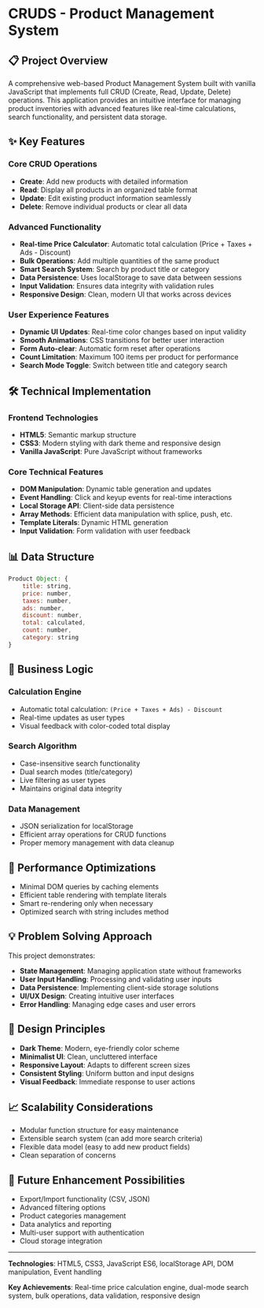 # CRUDS - Product Management System

## 📋 Project Overview
A comprehensive web-based Product Management System built with vanilla JavaScript that implements full CRUD (Create, Read, Update, Delete) operations. This application provides an intuitive interface for managing product inventories with advanced features like real-time calculations, search functionality, and persistent data storage.

## ✨ Key Features

### Core CRUD Operations
- **Create**: Add new products with detailed information
- **Read**: Display all products in an organized table format
- **Update**: Edit existing product information seamlessly
- **Delete**: Remove individual products or clear all data

### Advanced Functionality
- **Real-time Price Calculator**: Automatic total calculation (Price + Taxes + Ads - Discount)
- **Bulk Operations**: Add multiple quantities of the same product
- **Smart Search System**: Search by product title or category
- **Data Persistence**: Uses localStorage to save data between sessions
- **Input Validation**: Ensures data integrity with validation rules
- **Responsive Design**: Clean, modern UI that works across devices

### User Experience Features
- **Dynamic UI Updates**: Real-time color changes based on input validity
- **Smooth Animations**: CSS transitions for better user interaction
- **Form Auto-clear**: Automatic form reset after operations
- **Count Limitation**: Maximum 100 items per product for performance
- **Search Mode Toggle**: Switch between title and category search

## 🛠️ Technical Implementation

### Frontend Technologies
- **HTML5**: Semantic markup structure
- **CSS3**: Modern styling with dark theme and responsive design
- **Vanilla JavaScript**: Pure JavaScript without frameworks

### Core Technical Features
- **DOM Manipulation**: Dynamic table generation and updates
- **Event Handling**: Click and keyup events for real-time interactions
- **Local Storage API**: Client-side data persistence
- **Array Methods**: Efficient data manipulation with splice, push, etc.
- **Template Literals**: Dynamic HTML generation
- **Input Validation**: Form validation with user feedback

## 📊 Data Structure
```javascript
Product Object: {
    title: string,
    price: number,
    taxes: number,
    ads: number,
    discount: number,
    total: calculated,
    count: number,
    category: string
}
```

## 🎯 Business Logic

### Calculation Engine
- Automatic total calculation: `(Price + Taxes + Ads) - Discount`
- Real-time updates as user types
- Visual feedback with color-coded total display

### Search Algorithm
- Case-insensitive search functionality
- Dual search modes (title/category)
- Live filtering as user types
- Maintains original data integrity

### Data Management
- JSON serialization for localStorage
- Efficient array operations for CRUD functions
- Proper memory management with data cleanup

## 🚀 Performance Optimizations
- Minimal DOM queries by caching elements
- Efficient table rendering with template literals
- Smart re-rendering only when necessary
- Optimized search with string includes method

## 💡 Problem Solving Approach
This project demonstrates:
- **State Management**: Managing application state without frameworks
- **User Input Handling**: Processing and validating user inputs
- **Data Persistence**: Implementing client-side storage solutions
- **UI/UX Design**: Creating intuitive user interfaces
- **Error Handling**: Managing edge cases and user errors

## 🎨 Design Principles
- **Dark Theme**: Modern, eye-friendly color scheme
- **Minimalist UI**: Clean, uncluttered interface
- **Responsive Layout**: Adapts to different screen sizes
- **Consistent Styling**: Uniform button and input designs
- **Visual Feedback**: Immediate response to user actions

## 📈 Scalability Considerations
- Modular function structure for easy maintenance
- Extensible search system (can add more search criteria)
- Flexible data model (easy to add new product fields)
- Clean separation of concerns

## 🔧 Future Enhancement Possibilities
- Export/Import functionality (CSV, JSON)
- Advanced filtering options
- Product categories management
- Data analytics and reporting
- Multi-user support with authentication
- Cloud storage integration

---

**Technologies**: HTML5, CSS3, JavaScript ES6, localStorage API, DOM manipulation, Event handling

**Key Achievements**: Real-time price calculation engine, dual-mode search system, bulk operations, data validation, responsive design
